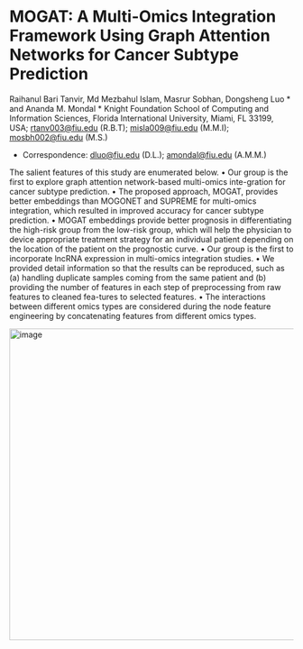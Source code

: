 # MOGAT: A Multi-Omics Integration Framework Using Graph Attention Networks for Cancer Subtype Prediction

Raihanul Bari Tanvir, Md Mezbahul Islam, Masrur Sobhan, Dongsheng Luo * and Ananda M. Mondal *
Knight Foundation School of Computing and Information Sciences, Florida International University, Miami, FL 33199, USA; rtanv003@fiu.edu (R.B.T); misla009@fiu.edu (M.M.I); mosbh002@fiu.edu (M.S.)
*	Correspondence: dluo@fiu.edu (D.L.); amondal@fiu.edu (A.M.M.)


The salient features of this study are enumerated below.
•	Our group is the first to explore graph attention network-based multi-omics inte-gration for cancer subtype prediction. 
•	The proposed approach, MOGAT, provides better embeddings than MOGONET and SUPREME for multi-omics integration, which resulted in improved accuracy for cancer subtype prediction.
•	MOGAT embeddings provide better prognosis in differentiating the high-risk group from the low-risk group, which will help the physician to device appropriate treatment strategy for an individual patient depending on the location of the patient on the prognostic curve.
•	Our group is the first to incorporate lncRNA expression in multi-omics integration studies.
•	We provided detail information so that the results can be reproduced, such as (a) handling duplicate samples coming from the same patient and (b) providing the number of features in each step of preprocessing from raw features to cleaned fea-tures to selected features. 
•	The interactions between different omics types are considered during the node feature engineering by concatenating features from different omics types.



<img width="553" alt="image" src="https://github.com/mldag2k18/MOGAT/assets/157138926/5d6f67c9-55c8-4358-ac93-bd9b4a13415c">

